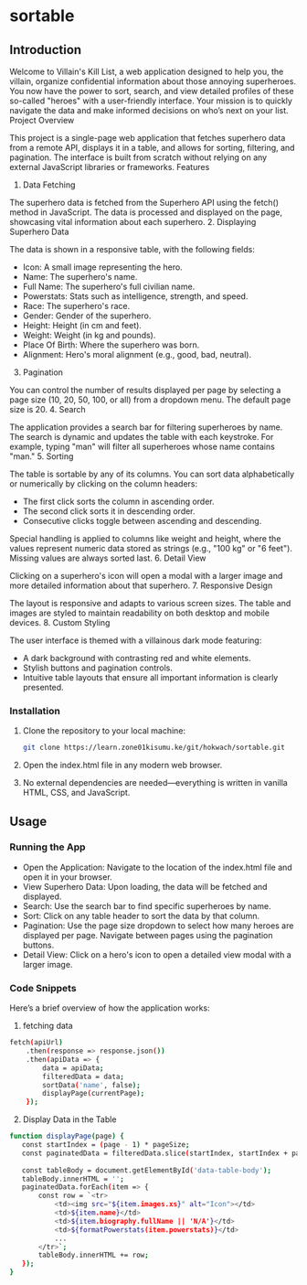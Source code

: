 # sortable

## Introduction

Welcome to Villain's Kill List, a web application designed to help you, the villain, organize confidential information about those annoying superheroes. You now have the power to sort, search, and view detailed profiles of these so-called "heroes" with a user-friendly interface. Your mission is to quickly navigate the data and make informed decisions on who’s next on your list.
Project Overview

This project is a single-page web application that fetches superhero data from a remote API, displays it in a table, and allows for sorting, filtering, and pagination. The interface is built from scratch without relying on any external JavaScript libraries or frameworks.
Features
1. Data Fetching

The superhero data is fetched from the Superhero API using the fetch() method in JavaScript. The data is processed and displayed on the page, showcasing vital information about each superhero.
2. Displaying Superhero Data

The data is shown in a responsive table, with the following fields:

- Icon: A small image representing the hero.
- Name: The superhero's name.
- Full Name: The superhero's full civilian name.
- Powerstats: Stats such as intelligence, strength, and speed.
- Race: The superhero's race.
- Gender: Gender of the superhero.
- Height: Height (in cm and feet).
- Weight: Weight (in kg and pounds).
- Place Of Birth: Where the superhero was born.
- Alignment: Hero's moral alignment (e.g., good, bad, neutral).

3. Pagination

You can control the number of results displayed per page by selecting a page size (10, 20, 50, 100, or all) from a dropdown menu. The default page size is 20.
4. Search

The application provides a search bar for filtering superheroes by name. The search is dynamic and updates the table with each keystroke. For example, typing "man" will filter all superheroes whose name contains "man."
5. Sorting

The table is sortable by any of its columns. You can sort data alphabetically or numerically by clicking on the column headers:

- The first click sorts the column in ascending order.
- The second click sorts it in descending order.
- Consecutive clicks toggle between ascending and descending.

Special handling is applied to columns like weight and height, where the values represent numeric data stored as strings (e.g., "100 kg" or "6 feet"). Missing values are always sorted last.
6. Detail View

Clicking on a superhero's icon will open a modal with a larger image and more detailed information about that superhero.
7. Responsive Design

The layout is responsive and adapts to various screen sizes. The table and images are styled to maintain readability on both desktop and mobile devices.
8. Custom Styling

The user interface is themed with a villainous dark mode featuring:

- A dark background with contrasting red and white elements.
- Stylish buttons and pagination controls.
- Intuitive table layouts that ensure all important information is clearly presented.

### Installation

1. Clone the repository to your local machine:
    ```bash
    git clone https://learn.zone01kisumu.ke/git/hokwach/sortable.git
    ```
2.  Open the index.html file in any modern web browser.

3. No external dependencies are needed—everything is written in vanilla HTML, CSS, and JavaScript.

## Usage
### Running the App

- Open the Application: Navigate to the location of the index.html file and open it in your browser.
- View Superhero Data: Upon loading, the data will be fetched and displayed.
- Search: Use the search bar to find specific superheroes by name.
- Sort: Click on any table header to sort the data by that column.
- Pagination: Use the page size dropdown to select how many heroes are displayed per page. Navigate between pages using the pagination buttons.
- Detail View: Click on a hero's icon to open a detailed view modal with a larger image.

### Code Snippets

Here’s a brief overview of how the application works:

1. fetching data
```bash
fetch(apiUrl)
    .then(response => response.json())
    .then(apiData => {
        data = apiData;
        filteredData = data;
        sortData('name', false);
        displayPage(currentPage);
    });
```
 2. Display Data in the Table
 ```bash
 function displayPage(page) {
    const startIndex = (page - 1) * pageSize;
    const paginatedData = filteredData.slice(startIndex, startIndex + pageSize);
    
    const tableBody = document.getElementById('data-table-body');
    tableBody.innerHTML = '';
    paginatedData.forEach(item => {
        const row = `<tr>
            <td><img src="${item.images.xs}" alt="Icon"></td>
            <td>${item.name}</td>
            <td>${item.biography.fullName || 'N/A'}</td>
            <td>${formatPowerstats(item.powerstats)}</td>
            ...
        </tr>`;
        tableBody.innerHTML += row;
    });
}
```
